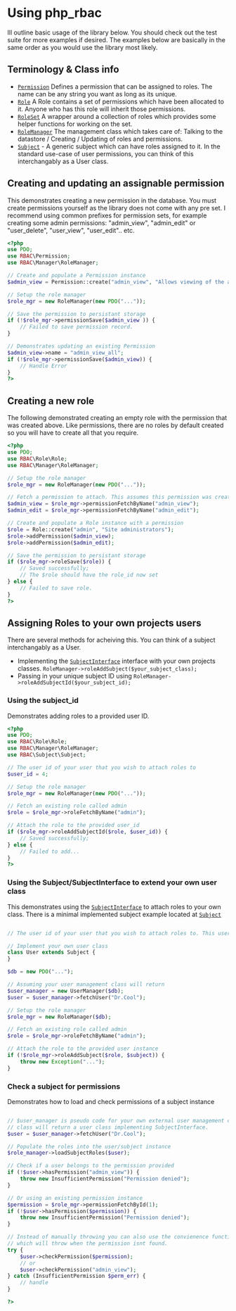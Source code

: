 # Using php_rbac


Ill outline basic usage of the library below. You should check out the test suite for more
examples if desired. The examples below are basically in the same order as you would use the
library most likely.

## Terminology & Class info

- [`Permission`](https://github.com/leighmacdonald/php_rbac/blob/master/src/RBAC/Permission.php) Defines a
 permission that can be assigned to roles. The name can be any string you want as long as its unique.
- [`Role`](https://github.com/leighmacdonald/php_rbac/blob/master/src/RBAC/Role/Role.php) A Role contains a set of
 permissions which have been allocated to it. Anyone who has this role will inherit those permissions.
- [`RoleSet`](https://github.com/leighmacdonald/php_rbac/blob/master/src/RBAC/Role/RoleSet.php) A wrapper around
 a collection of roles which provides some helper functions for working on the set.
- [`RoleManager`](https://github.com/leighmacdonald/php_rbac/blob/master/src/RBAC/Manager/RoleManager.php) The
 management class which takes care of: Talking to the datastore / Creating / Updating of roles and permissions.
- [`Subject`](https://github.com/leighmacdonald/php_rbac/blob/master/src/RBAC/Subject/Subject.php) - A generic
subject which can have roles assigned to it. In the standard use-case of user permissions, you can think of this
interchangably as a User class.

## Creating and updating an assignable permission

This demonstrates creating a new permission in the database. You must create permissions yourself as the
library does not come with any pre set. I recommend using common prefixes for permission sets, for example creating some
admin permissions: "admin_view", "admin_edit" or "user_delete", "user_view", "user_edit".. etc.

```php
<?php
use PDO;
use RBAC\Permission;
use RBAC\Manager\RoleManager;

// Create and populate a Permission instance
$admin_view = Permission::create("admin_view", "Allows viewing of the admin section");

// Setup the role manager
$role_mgr = new RoleManager(new PDO("..."));

// Save the permission to persistant storage
if (!$role_mgr->permissionSave($admin_view )) {
    // Failed to save permission record.
}

// Demonstrates updating an existing Permission
$admin_view->name = "admin_view_all";
if (!$role_mgr->permissionSave($admin_view)) {
    // Handle Error
}
?>
```

## Creating a new role

The following demonstrated creating an empty role with the permission that was created above. Like permissions,
there are no roles by default created so you will have to create all that you require.

```php
<?php
use PDO;
use RBAC\Role\Role;
use RBAC\Manager\RoleManager;

// Setup the role manager
$role_mgr = new RoleManager(new PDO("..."));

// Fetch a permission to attach. This assumes this permission was created earlier successfully.
$admin_view = $role_mgr->permissionFetchByName("admin_view");
$admin_edit = $role_mgr->permissionFetchByName("admin_edit");

// Create and populate a Role instance with a permission
$role = Role::create("admin", "Site administrators");
$role->addPermission($admin_view);
$role->addPermission($admin_edit);

// Save the permission to persistant storage
if ($role_mgr->roleSave($role)) {
    // Saved successfully;
    // The $role should have the role_id now set
} else {
    // Failed to save role.
}
?>
```

## Assigning Roles to your own projects users

There are several methods for acheiving this. You can think of a subject interchangably as a User.

- Implementing the [`SubjectInterface`](https://github.com/leighmacdonald/php_rbac/blob/master/src/RBAC/Subject/SubjectInterface.php)
 interface with your own projects classes. `RoleManager->roleAddSubject($your_subject_class);`
- Passing in your unique subject ID using `RoleManager->roleAddSubjectId($your_subject_id);`

### Using the subject_id

Demonstrates adding roles to a provided user ID.

```php
<?php
use PDO;
use RBAC\Role\Role;
use RBAC\Manager\RoleManager;
use RBAC\Subject\Subject;

// The user id of your user that you wish to attach roles to
$user_id = 4;

// Setup the role manager
$role_mgr = new RoleManager(new PDO("..."));

// Fetch an existing role called admin
$role = $role_mgr->roleFetchByName("admin");

// Attach the role to the provided user_id
if ($role_mgr->roleAddSubjectId($role, $user_id)) {
    // Saved successfully;
} else {
    // Failed to add...
}
?>
```

### Using the Subject/SubjectInterface to extend your own user class

This demonstrates using the [`SubjectInterface`](https://github.com/leighmacdonald/php_rbac/blob/master/src/RBAC/Subject/SubjectInterface.php)
to attach roles to your own class. There is a minimal implemented subject example located at
[`Subject`](https://github.com/leighmacdonald/php_rbac/blob/master/src/RBAC/Subject/Subject.php)

```php

// The user id of your user that you wish to attach roles to. This user_id should be setup by your own user management system.

// Implement your own user class
class User extends Subject {
}

$db = new PDO("...");

// Assuming your user management class will return
$user_manager = new UserManager($db);
$user = $user_manager->fetchUser("Dr.Cool");

// Setup the role manager
$role_mgr = new RoleManager($db);

// Fetch an existing role called admin
$role = $role_mgr->roleFetchByName("admin");

// Attach the role to the provided user instance
if (!$role_mgr->roleAddSubject($role, $subject)) {
    throw new Exception("...");
}
```

### Check a subject for permissions

Demonstrates how to load and check permissions of a subject instance

```php

// $user_manager is pseudo code for your own external user management class. Its assumed that your
// class will return a user class implementing SubjectInterface.
$user = $user_manager->fetchUser("Dr.Cool");

// Populate the roles into the user/subject instance
$role_manager->loadSubjectRoles($user);

// Check if a user belongs to the permission provided
if (!$user->hasPermission("admin_view")) {
    throw new InsufficientPermission("Permission denied");
}

// Or using an existing permission instance
$permission = $role_mgr->permissionFetchById(1);
if (!$user->hasPermission($permission)) {
    throw new InsufficientPermission("Permission denied");
}

// Instead of manually throwing you can also use the convienence function provided in the Subject class
// which will throw when the permission isnt found.
try {
    $user->checkPermission($permission);
    // or
    $user->checkPermission("admin_view");
} catch (InsufficientPermission $perm_err) {
    // handle
}

?>
```
